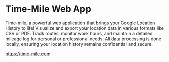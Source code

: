 # Time-Mile Web App
Time-mile, a powerful web application that brings your Google Location History to life! Visualize and export your location data in various formats like CSV or PDF. Track routes, monitor work hours, and maintain a detailed mileage log for personal or professional needs. All data processing is done locally, ensuring your location history remains confidential and secure.

https://time-mile.com
